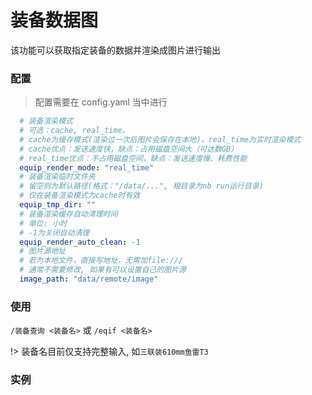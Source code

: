 # 装备数据图
该功能可以获取指定装备的数据并渲染成图片进行输出

### 配置
> 配置需要在 config.yaml 当中进行

```yaml
  # 装备渲染模式
  # 可选：cache, real_time。
  # cache为缓存模式(渲染过一次后图片会保存在本地)，real_time为实时渲染模式
  # cache优点：发送速度快，缺点：占用磁盘空间大（可达数GB）
  # real_time优点：不占用磁盘空间，缺点：发送速度慢、耗费性能
  equip_render_mode: "real_time"
  # 装备渲染临时文件夹
  # 留空则为默认路径(格式："/data/...", 根目录为nb run运行目录)
  # 仅在装备渲染模式为cache时有效
  equip_tmp_dir: ""
  # 装备渲染缓存自动清理时间
  # 单位: 小时
  # -1为关闭自动清理
  equip_render_auto_clean: -1
  # 图片源地址
  # 若为本地文件，直接写地址，无需加file:///
  # 通常不需要修改, 如果有可以设置自己的图片源
  image_path: "data/remote/image"
```

### 使用
`/装备查询 <装备名>` 或 `/eqif <装备名>`

!> 装备名目前仅支持完整输入, 如`三联装610mm鱼雷T3`

### 实例